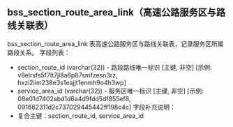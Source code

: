 ## bss_section_route_area_link（高速公路服务区与路线关联表）
bss_section_route_area_link 表高速公路服务区与路线关联表，记录服务区所属路段关系。
字段列表：
- section_route_id (varchar(32)) - 路段路线唯一标识 [主键, 非空] [示例: v8elrsfs5f7lt7jl8a6p87smfzesn3rz, hxzi2iim238e3s1eajjt1enmh9o4h3wp]
- service_area_id (varchar(32)) - 服务区唯一标识 [主键, 非空] [示例: 08e01d7402abd1d6a4d9fdd5df855ef8, 091662311d2c737029445442ff198c4c]
字段补充说明：
- 复合主键：section_route_id, service_area_id